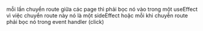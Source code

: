 mỗi lần chuyển route giữa các page thì phải bọc nó vào trong một useEffect vì việc chuyển route này nó là một sideEffect hoặc mỗi khi chuyễn route phải bọc nó trong event handler (click)
